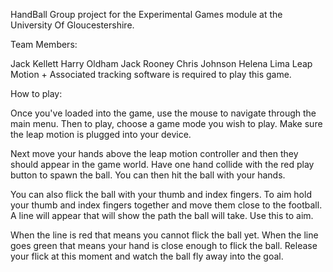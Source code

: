 HandBall
Group project for the Experimental Games module at the University Of Gloucestershire.

Team Members:

Jack Kellett
Harry Oldham
Jack Rooney
Chris Johnson
Helena Lima
Leap Motion + Associated tracking software is required to play this game.

How to play:

Once you've loaded into the game, use the mouse to navigate through the main menu. Then to play, choose a game mode you wish to play. Make sure the leap motion is plugged into your device.

Next move your hands above the leap motion controller and then they should appear in the game world. Have one hand collide with the red play button to spawn the ball. You can then hit the ball with your hands. 

You can also flick the ball with your thumb and index fingers. To aim hold your thumb and index fingers together and move them close to the football. A line will appear that will show the path the ball will take. Use this to aim.

When the line is red that means you cannot flick the ball yet. When the line goes green that means your hand is close enough to flick the ball. Release your flick at this moment and watch the ball fly away into the goal.
